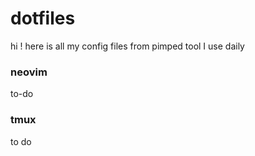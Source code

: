 # dotfiles

hi ! 
here is all my config files from pimped tool I use daily

### neovim 

to-do

### tmux 

to do
